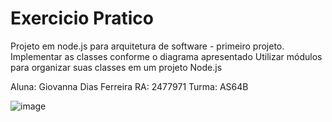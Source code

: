 # Exercicio Pratico
Projeto em node.js para arquitetura de software - primeiro projeto.
Implementar as classes conforme o diagrama apresentado
Utilizar módulos para organizar suas classes em um projeto Node.js

Aluna: Giovanna Dias Ferreira
RA: 2477971
Turma: AS64B

![image](https://github.com/GiDFerreira/exercicioPratico/assets/131415531/52280149-2a60-4384-91c4-9ff21c47a750)
